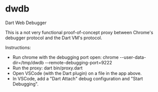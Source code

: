 # dwdb
Dart Web Debugger

This is a not very functional proof-of-concept proxy between Chrome's debugger protocol and the Dart VM's protocol.

Instructions:
- Run chrome with the debugging port open: chrome --user-data-dir=/tmp/dwdb --remote-debugging-port=9222 <url-to-ddc-app>
- Run the proxy: dart bin/proxy.dart
- Open VSCode (with the Dart plugin) on a file in the app above.
- In VSCode, add a "Dart Attach" debug configuration and "Start Debugging".
